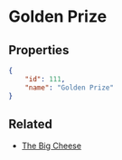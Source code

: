 # Golden Prize

<no description available>

## Properties

```json
{
    "id": 111,
    "name": "Golden Prize"
}
```

## Related

- [The Big Cheese](../items/7018-the-big-cheese.md)

